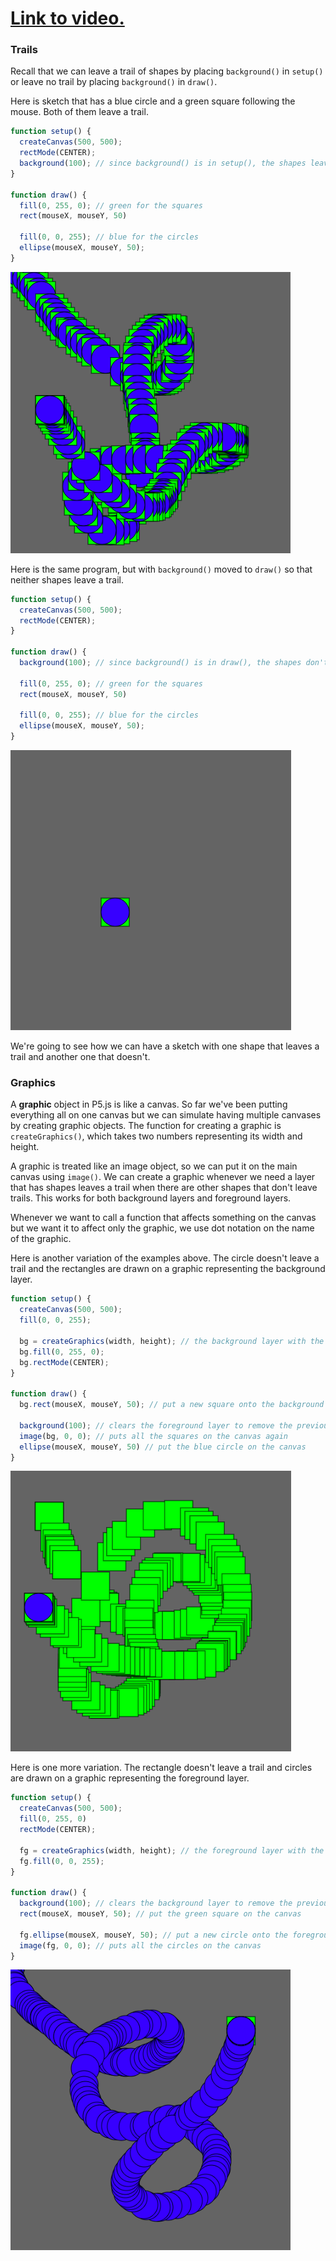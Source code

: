# [Link to video.]()

### Trails

Recall that we can leave a trail of shapes by placing `background()` in `setup()` or leave no trail by placing `background()` in `draw()`.

Here is sketch that has a blue circle and a green square following the mouse. Both of them leave a trail.

```javascript
function setup() {
  createCanvas(500, 500);
  rectMode(CENTER);
  background(100); // since background() is in setup(), the shapes leave trails
}

function draw() {
  fill(0, 255, 0); // green for the squares
  rect(mouseX, mouseY, 50)

  fill(0, 0, 255); // blue for the circles
  ellipse(mouseX, mouseY, 50); 
}
```

![](../../Images/Graphics_1.png)

Here is the same program, but with `background()` moved to `draw()` so that neither shapes leave a trail.

```javascript
function setup() {
  createCanvas(500, 500);
  rectMode(CENTER);
}

function draw() {
  background(100); // since background() is in draw(), the shapes don't leave trails
  
  fill(0, 255, 0); // green for the squares
  rect(mouseX, mouseY, 50)

  fill(0, 0, 255); // blue for the circles
  ellipse(mouseX, mouseY, 50); 
}
```

![](../../Images/Graphics_2.png)

We're going to see how we can have a sketch with one shape that leaves a trail and another one that doesn't.


### Graphics

A **graphic** object in P5.js is like a canvas. So far we've been putting everything all on one canvas but we can simulate having multiple canvases by creating graphic objects. The function for creating a graphic is `createGraphics()`, which takes two numbers representing its width and height. 

A graphic is treated like an image object, so we can put it on the main canvas using `image()`. We can create a graphic whenever we need a layer that has shapes leaves a trail when there are other shapes that don't leave trails. This works for both background layers and foreground layers.

Whenever we want to call a function that affects something on the canvas but we want it to affect only the graphic, we use dot notation on the name of the graphic.

Here is another variation of the examples above. The circle doesn't leave a trail and the rectangles are drawn on a graphic representing the background layer.

```javascript
function setup() {
  createCanvas(500, 500);
  fill(0, 0, 255);
	
  bg = createGraphics(width, height); // the background layer with the squares
  bg.fill(0, 255, 0);
  bg.rectMode(CENTER);
}

function draw() {
  bg.rect(mouseX, mouseY, 50); // put a new square onto the background layer
  
  background(100); // clears the foreground layer to remove the previous blue circle
  image(bg, 0, 0); // puts all the squares on the canvas again
  ellipse(mouseX, mouseY, 50) // put the blue circle on the canvas
}
```

![](../../Images/Graphics_3.png)

Here is one more variation. The rectangle doesn't leave a trail and circles are drawn on a graphic representing the foreground layer.

```javascript
function setup() {
  createCanvas(500, 500);
  fill(0, 255, 0)
  rectMode(CENTER);
	
  fg = createGraphics(width, height); // the foreground layer with the cirles
  fg.fill(0, 0, 255);
}

function draw() {
  background(100); // clears the background layer to remove the previous green square
  rect(mouseX, mouseY, 50); // put the green square on the canvas

  fg.ellipse(mouseX, mouseY, 50); // put a new circle onto the foreground layer
  image(fg, 0, 0); // puts all the circles on the canvas
}
```

![](../../Images/Graphics_4.png)
